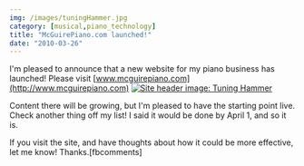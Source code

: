 ```yaml
---
img: /images/tuningHammer.jpg
category: [musical,piano_technology]
title: "McGuirePiano.com launched!"
date: "2010-03-26"
---
```


I'm pleased to announce that a new website for my piano business has launched! Please visit [www.mcguirepiano.com](http://www.mcguirepiano.com) [![Site header image: Tuning Hammer](/images/tuningHammer.jpg)](http://www.mcguirepiano.com)

Content there will be growing, but I'm pleased to have the starting point live. Check another thing off my list! I said it would be done by April 1, and so it is.

If you visit the site, and have thoughts about how it could be more effective, let me know! Thanks.\[fbcomments\]
